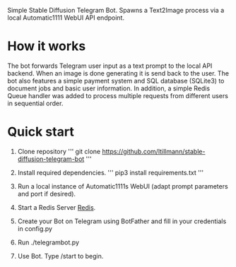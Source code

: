 Simple Stable Diffusion Telegram Bot. Spawns a Text2Image process via a local Automatic1111 WebUI API endpoint. 

# How it works
The bot forwards Telegram user input as a text prompt to the local API backend. When an image is done generating it is send back to the user. The bot also features a simple payment system and SQL database (SQLite3) to document jobs and basic user information. In addition, a simple Redis Queue handler was added to process multiple requests from different users in sequential order.

# Quick start
1. Clone repository
   '''
   git clone https://github.com/ltillmann/stable-diffusion-telegram-bot
   '''
   
2. Install required dependencies.
   '''
   pip3 install requirements.txt
   '''
   
4. Run a local instance of Automatic1111s WebUI (adapt prompt parameters and port if desired). 
5. Start a Redis Server [Redis](https://github.com/redis/redis).
6. Create your Bot on Telegram using BotFather and fill in your credentials in config.py
7. Run ./telegrambot.py
8. Use Bot. Type /start to begin.
